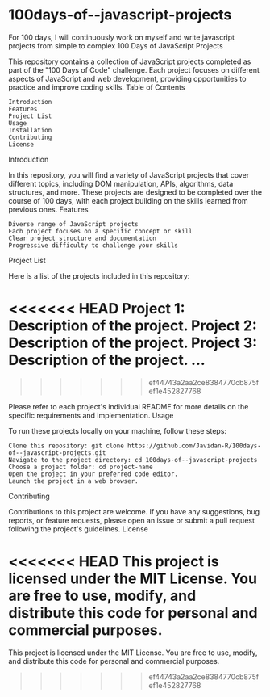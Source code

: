 # 100days-of--javascript-projects
For 100 days, I will continuously work on myself and write javascript projects from simple to complex
100 Days of JavaScript Projects


This repository contains a collection of JavaScript projects completed as part of the "100 Days of Code" challenge. Each project focuses on different aspects of JavaScript and web development, providing opportunities to practice and improve coding skills.
Table of Contents

    Introduction
    Features
    Project List
    Usage
    Installation
    Contributing
    License

Introduction

In this repository, you will find a variety of JavaScript projects that cover different topics, including DOM manipulation, APIs, algorithms, data structures, and more. These projects are designed to be completed over the course of 100 days, with each project building on the skills learned from previous ones.
Features

    Diverse range of JavaScript projects
    Each project focuses on a specific concept or skill
    Clear project structure and documentation
    Progressive difficulty to challenge your skills

Project List

Here is a list of the projects included in this repository:

<<<<<<< HEAD
    Project 1: Description of the project.
    Project 2: Description of the project.
    Project 3: Description of the project.
    ...
=======
>>>>>>> ef44743a2aa2ce8384770cb875fef1e452827768

Please refer to each project's individual README for more details on the specific requirements and implementation.
Usage

To run these projects locally on your machine, follow these steps:

    Clone this repository: git clone https://github.com/Javidan-R/100days-of--javascript-projects.git
    Navigate to the project directory: cd 100days-of--javascript-projects
    Choose a project folder: cd project-name
    Open the project in your preferred code editor.
    Launch the project in a web browser.

Contributing

Contributions to this project are welcome. If you have any suggestions, bug reports, or feature requests, please open an issue or submit a pull request following the project's guidelines.
License

<<<<<<< HEAD
This project is licensed under the MIT License. You are free to use, modify, and distribute this code for personal and commercial purposes.
=======
This project is licensed under the MIT License. You are free to use, modify, and distribute this code for personal and commercial purposes.
>>>>>>> ef44743a2aa2ce8384770cb875fef1e452827768
